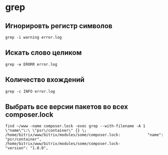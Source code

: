 # grep

## Игнорировть регистр символов

```shell
grep -i warning error.log
```

## Искать слово целиком

```shell
grep -w ERORR error.log
```

## Количество вхождений

```shell
grep -с INFO error.log
```

## Выбрать все версии пакетов во всех composer.lock
```shell
find ~/www -name composer.lock -exec grep --with-filename -A 1 \"name\"\:\ \"psr\/container\" {} \;
/home/bitrix/www/bitrix/modules/some/composer.lock:            "name": "psr/container",
/home/bitrix/www/bitrix/modules/some/composer.lock-            "version": "1.0.0",
```
